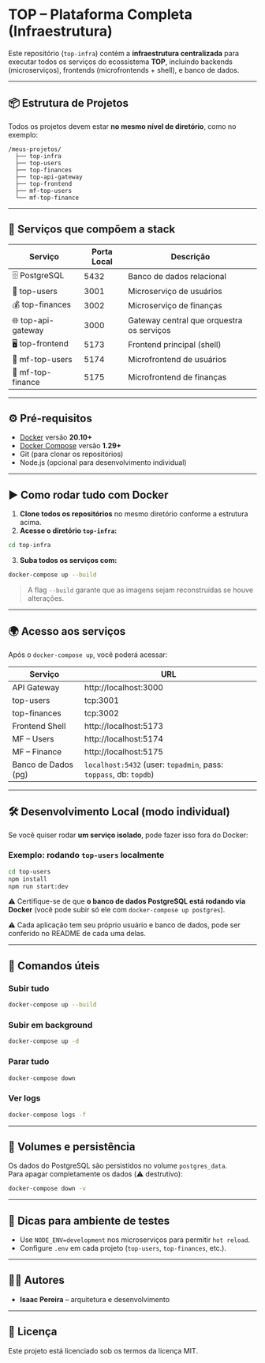 # TOP – Plataforma Completa (Infraestrutura)

Este repositório (`top-infra`) contém a **infraestrutura centralizada** para executar todos os serviços do ecossistema **TOP**, incluindo backends (microserviços), frontends (microfrontends + shell), e banco de dados.

---

## 📦 Estrutura de Projetos

Todos os projetos devem estar **no mesmo nível de diretório**, como no exemplo:

```
/meus-projetos/
  ├── top-infra
  ├── top-users
  ├── top-finances
  ├── top-api-gateway
  ├── top-frontend
  ├── mf-top-users
  └── mf-top-finance
```

---

## 🧩 Serviços que compõem a stack

| Serviço             | Porta Local | Descrição                                |
|---------------------|-------------|------------------------------------------|
| 🗄️ PostgreSQL       | 5432        | Banco de dados relacional                |
| 👥 top-users         | 3001        | Microserviço de usuários                 |
| 💰 top-finances      | 3002        | Microserviço de finanças                 |
| 🌐 top-api-gateway   | 3000        | Gateway central que orquestra os serviços |
| 🖥️ top-frontend      | 5173        | Frontend principal (shell)               |
| 🧩 mf-top-users      | 5174        | Microfrontend de usuários                |
| 🧩 mf-top-finance    | 5175        | Microfrontend de finanças                |

---

## ⚙️ Pré-requisitos

- [Docker](https://www.docker.com/) versão **20.10+**
- [Docker Compose](https://docs.docker.com/compose/) versão **1.29+**
- Git (para clonar os repositórios)
- Node.js (opcional para desenvolvimento individual)

---

## ▶️ Como rodar tudo com Docker

1. **Clone todos os repositórios** no mesmo diretório conforme a estrutura acima.
2. **Acesse o diretório `top-infra`:**

```bash
cd top-infra
```

3. **Suba todos os serviços com:**

```bash
docker-compose up --build
```

> A flag `--build` garante que as imagens sejam reconstruídas se houve alterações.

---

## 🌍 Acesso aos serviços

Após o `docker-compose up`, você poderá acessar:

| Serviço                | URL                                                       |
|------------------------|-----------------------------------------------------------|
| API Gateway            | http://localhost:3000                                     |
| top-users              | tcp:3001                                                  |
| top-finances           | tcp:3002                                                  |
| Frontend Shell         | http://localhost:5173                                     |
| MF – Users             | http://localhost:5174                                     |
| MF – Finance           | http://localhost:5175                                     |
| Banco de Dados (pg)    | `localhost:5432` (user: `topadmin`, pass: `toppass`, db: `topdb`) |

---

## 🛠️ Desenvolvimento Local (modo individual)

Se você quiser rodar **um serviço isolado**, pode fazer isso fora do Docker:

### Exemplo: rodando `top-users` localmente

```bash
cd top-users
npm install
npm run start:dev
```

⚠️ Certifique-se de que **o banco de dados PostgreSQL está rodando via Docker** (você pode subir só ele com `docker-compose up postgres`).

⚠️ Cada aplicação tem seu próprio usuário e banco de dados, pode ser conferido no README de cada uma delas. 

---

## 🧹 Comandos úteis

### Subir tudo
```bash
docker-compose up --build
```

### Subir em background
```bash
docker-compose up -d
```

### Parar tudo
```bash
docker-compose down
```

### Ver logs
```bash
docker-compose logs -f
```

---

## 📁 Volumes e persistência

Os dados do PostgreSQL são persistidos no volume `postgres_data`.  
Para apagar completamente os dados (⚠️ destrutivo):

```bash
docker-compose down -v
```

---

## 🧪 Dicas para ambiente de testes

- Use `NODE_ENV=development` nos microserviços para permitir `hot reload`.
- Configure `.env` em cada projeto (`top-users`, `top-finances`, etc.).

---

## 👨‍💻 Autores

- **Isaac Pereira** – arquitetura e desenvolvimento

---

## 📜 Licença

Este projeto está licenciado sob os termos da licença MIT.
